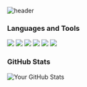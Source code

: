 ![header](https://capsule-render.vercel.app/api?type=waving&color=timeGradient&text=Welcome%20to%20Hyobeen's%20GitHub%20&animation=twinkling&fontSize=35&fontAlignY=40&fontAlign=70&height=250)


### Languages and Tools
<img src="https://img.shields.io/badge/javascript-F7DF1E?style=for-the-badge&logo=javascript&logoColor=black"/> <img src="https://img.shields.io/badge/html5-E34F26?style=for-the-badge&logo=html5&logoColor=black"/>
<img src="https://img.shields.io/badge/css3-1572B6?style=for-the-badge&logo=css3r&logoColor=black"/>
<img src="https://img.shields.io/badge/react-61DAFB?style=for-the-badge&logo=react&logoColor=black"/>
<img src="https://img.shields.io/badge/Git-F05032?style=for-the-badge&logo=git&logoColor=black"/>
<img src="https://img.shields.io/badge/GitHub-181717?style=for-the-badge&logo=github&logoColor=white"/>


### GitHub Stats
![Your GitHub Stats](https://github-readme-stats.vercel.app/api?username=binjin0&show_icons=true&theme=radical)



<!--### Connect with me:
[![LinkedIn](https://img.shields.io/badge/-LinkedIn-blue?style=flat-square&logo=LinkedIn&logoColor=white&link=https://www.linkedin.com/in/yourlinkedin/)](https://www.linkedin.com/in/yourlinkedin/)
[![Twitter](https://img.shields.io/badge/-Twitter-blue?style=flat-square&logo=Twitter&logoColor=white&link=https://twitter.com/yourtwitter/)](https://twitter.com/yourtwitter/)
[![Email](https://img.shields.io/badge/-Email-black?style=flat-square&logo=Gmail&logoColor=white&link=mailto:youremail@example.com)](mailto:youremail@example.com)
-->
<!--### Recent Projects
- [Project 1](https://github.com/yourusername/project1): Brief description of project 1
- [Project 2](https://github.com/yourusername/project2): Brief description of project 2
- [Project 3](https://github.com/yourusername/project3): Brief description of project 3-->



